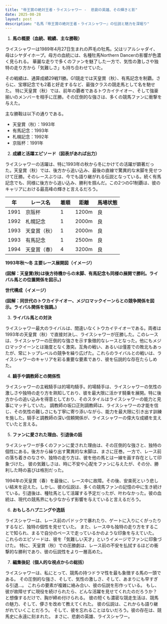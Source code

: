 ```yaml
---
title: "帝王賞の絶対王者・ライスシャワー -  悲劇の英雄、その輝きと影"
date: 2025-08-28
layout: post
description: "名馬『帝王賞の絶対王者・ライスシャワー』の伝説と魅力を深堀り"
---
```


1. **馬の概要（血統、戦績、主な勝鞍）**

ライスシャワーは1989年4月27日生まれの芦毛の牡馬。父はリアルシャダイ、母はシヤダイホープ。母方の血統には、名種牡馬Northern Dancerの影響が色濃く見られる。  華麗な走りで多くのファンを魅了した一方で、気性の激しさや独特の走り方から「気難しさ」も持ち合わせていた。

その戦績は、通算成績29戦11勝。G1競走では天皇賞（秋）、有馬記念を制覇。さらに、宝塚記念でも2着と好走するなど、最強クラスの競走馬として名を馳せた。  特に天皇賞（秋）では、前年の覇者であるトウカイテイオー、そして強豪揃いのメンバーを相手に圧勝。その圧倒的な強さは、多くの競馬ファンに衝撃を与えた。

主な勝鞍は以下の通りである。

* 天皇賞（秋）：1993年
* 有馬記念：1993年
* 札幌記念：1992年
* 京阪杯：1991年


2. **成績と活躍エピソード（図表があれば出力）**

ライスシャワーの活躍は、特に1993年の秋から冬にかけての活躍が顕著だった。天皇賞（秋）では、後方から追い込み、最後の直線で驚異的な末脚を見せつけて圧勝。そのレースぶりは、今でも語り継がれる伝説となっている。続く有馬記念でも、同様に後方から追い込み、勝利を掴んだ。この2つのG1制覇は、彼のキャリアにおける最高峰の輝きと言えるだろう。

| 年 | レース名          | 着順 | 距離 | 馬場状態 |
|---|-----------------|-----|-----|----------|
| 1991 | 京阪杯            | 1   | 1200m| 良       |
| 1992 | 札幌記念          | 1   | 2000m| 良       |
| 1993 | 天皇賞（秋）      | 1   | 2000m| 良       |
| 1993 | 有馬記念          | 1   | 2500m| 良       |
| 1994 | 天皇賞（春）      | 4   | 3200m| 良       |


**1993年秋～冬 主要レース展開図（イメージ）**

**(図解：天皇賞(秋)は後方待機からの末脚、有馬記念も同様の展開で勝利。ライバル馬との位置関係を図示。)**


**世代構成（イメージ）**

**(図解：同世代のトウカイテイオー、メジロマックイーンらとの競争関係を図示。ライバル関係を強調。)**


3. **ライバル馬との対決**

ライスシャワー最大のライバルは、間違いなくトウカイテイオーである。両者は1993年の天皇賞（秋）で直接対決し、ライスシャワーが圧勝した。このレースは、ライスシャワーの圧倒的な強さを示す象徴的なレースとなった。他にもメジロマックイーンとは幾度となく激突。互角の戦い、あるいは僅差での敗北もあったが、常にトップレベルの競争を繰り広げた。これらのライバルとの戦いは、ライスシャワーのキャリアを彩る重要な要素であり、彼を伝説的な存在たらしめた。


4. **騎手や調教師との関係性**

ライスシャワーの主戦騎手は的場均騎手。的場騎手は、ライスシャワーの気性の激しさや独特の走り方を熟知しており、彼を最大限に活かす騎乗を展開。特に後方からの追い込みを得意としており、そのスタイルはライスシャワーの能力と見事にマッチしていた。  調教師の坂口正則調教師は、ライスシャワーの才能を信じ、その気性の難しさにも丁寧に寄り添いながら、能力を最大限に引き出す訓練を施した。騎手と調教師の深い信頼関係が、ライスシャワーの偉大な成績を支えていたと言える。


5. **ファンに愛された理由、引退後の話**

ライスシャワーが多くのファンに愛された理由は、その圧倒的な強さと、独特の個性にある。後方から繰り出す驚異的な末脚は、まさに圧巻。一方で、レース前の落ち着きのなさや、独特の走り方は、彼を他の馬とは一線を画す存在として印象づけた。  彼の気難しさは、時に不安や心配をファンに与えたが、その分、勝利した時の喜びは格別だった。

1994年の天皇賞（春）を最後に、レース中に故障。その後、安楽死という悲しい結末を迎えた。しかし、彼の伝説は、多くの競馬ファンの記憶の中に生き続けている。引退後は、種牡馬として活躍する予定だったが、叶わなかった。彼の血統は、現代の競馬界にも少なからず影響を与えていると言えるだろう。


6. **おもしろハプニングや逸話**

ライスシャワーは、レース前のパドックで暴れたり、ゲートに入りにくがったりするなど、独特の個性を見せていた。  また、レース中も独特の走り方をすることで知られ、まるで自分のペースで走っているかのような印象を与えていた。  これらのエピソードは、彼を「気難しい天才」というイメージでファンに印象づけた。  特に、天皇賞（秋）での圧勝劇は、レース前の不安を払拭するほどの衝撃的な勝利であり、彼の伝説性をより一層高めた。


7. **編集後記（個人的な視点からの総括）**

ライスシャワーは、私にとって、競馬の持つドラマ性を最も象徴する馬の一頭である。  その圧倒的な強さ、そして、気性の激しさ、そして、あまりにも早すぎる引退…。  これらの要素が複雑に絡み合い、彼の伝説を形作っている。  もし、彼が故障せずに現役を続けられたら、どんな活躍を見せてくれたのだろうか？ と想像するだけで、胸が締め付けられる。  彼の短くも濃密な競走生活は、競馬の魅力、そして、儚さを改めて教えてくれた。  彼の伝説は、これからも語り継がれていくことだろう。  そして、彼を忘れることはないだろう。彼の存在は、競馬史に永遠に刻まれた。  まさに、悲劇の英雄、ライスシャワー。
